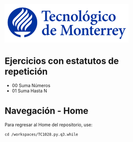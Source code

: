 
![Tec de Monterrey](images/logotecmty.png)
# Ejercicios con estatutos de repetición

- 00 Suma Números
- 01 Suma Hasta N
# Navegación - Home
Para regresar al Home del repositorio, use:

```
cd /workspaces/TC1028.py.q3.while
```